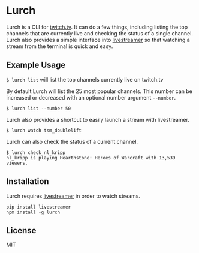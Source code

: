 # Lurch

Lurch is a CLI for [twitch.tv](http://twitch.tv). It can do a few things, including listing the top channels that are currently live and checking the status of a single channel. Lurch also provides a simple interface into [livestreamer](https://github.com/chrippa/livestreamer) so that watching a stream from the terminal is quick and easy.

## Example Usage

`$ lurch list` will list the top channels currently live on twitch.tv

By default Lurch will list the 25 most popular channels. This number can be increased or decreased with an optional number argument `--number`.

`$ lurch list --number 50`

Lurch also provides a shortcut to easily launch a stream with livestreamer.

```
$ lurch watch tsm_doublelift
```

Lurch can also check the status of a current channel.

```
$ lurch check nl_kripp
nl_kripp is playing Hearthstone: Heroes of Warcraft with 13,539 viewers.
```

## Installation

Lurch requires [livestreamer](http://docs.livestreamer.io/) in order to watch streams.

```
pip install livestreamer
npm install -g lurch
```

## License

MIT
